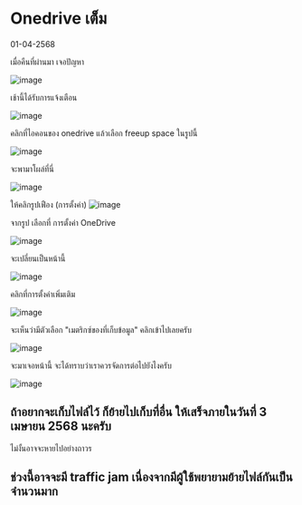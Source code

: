 # Onedrive เต็ม
01-04-2568 

เมื่อคืนที่ผ่านมา เจอปัญหา 

![image](https://github.com/user-attachments/assets/528091a5-3378-40a8-ac8f-0f848e160bc5)

เช้านี้ได้รับการแจ้งเตือน

![image](https://github.com/user-attachments/assets/986214c0-f44a-4035-89d4-7519a0dc589a)


คลิกที่ไอคอนของ onedrive แล้วเลือก freeup space ในรูปนี้

![image](https://github.com/user-attachments/assets/dcb67908-6c4d-46ef-af80-8e7d26f8e6d1)


จะพามาโผล่ที่นี่

![image](https://github.com/user-attachments/assets/60b5fa1e-6cd8-45ae-8157-384c3755312a)


ให้คลิกรูปเฟือง (การตั้งค่า)
![image](https://github.com/user-attachments/assets/fc11d6ca-99ec-4edf-a2ad-407221eb8919)

 

จากรูป เลือกที่ การตั้งค่า OneDrive

![image](https://github.com/user-attachments/assets/45b1e253-da82-4495-812a-c852d9e04f8b)


จะเปลี่ยนเป็นหน้านี้

![image](https://github.com/user-attachments/assets/9bf48ce0-033a-4b5c-85cd-ef4c027b5703)


คลิกที่การตั้งค่าเพิ่มเติม

![image](https://github.com/user-attachments/assets/f1ff3bce-b671-41ec-960e-90d217a77597)



จะเห็นว่ามีตัวเลือก "เมตริกซ์ของที่เก็บข้อมูล" คลิกเข้าไปเลยครับ 

![image](https://github.com/user-attachments/assets/b30006ae-5e45-4106-b999-7cebdbe4a2ed)


จะมาเจอหน้านี้ จะได้ทราบว่าเราควรจัดการต่อไปยังไงครับ  

 
![image](https://github.com/user-attachments/assets/7a48c816-15b7-411d-92b3-aec3b37be80b)

## ถ้าอยากจะเก็บไฟล์ไว้ ก็ย้ายไปเก็บที่อื่น ให้เสร็จภายในวันที่ 3 เมษายน 2568 นะครับ

ไม่งั้นอาจจะหายไปอย่างถาวร

## ช่วงนี้อาจจะมี traffic jam เนื่องจากมีผู้ใช้พยายามย้ายไฟล์กันเป็นจำนวนมาก



 

